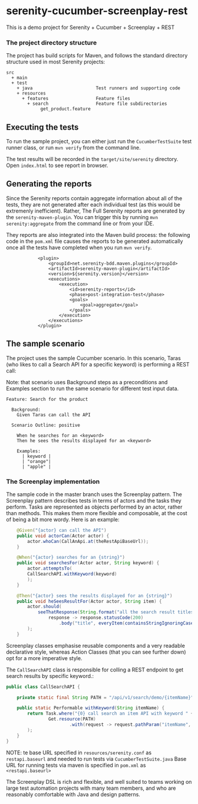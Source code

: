# serenity-cucumber-screenplay-rest

This is a demo project for Serenity + Cucumber + Screenplay + REST

### The project directory structure
The project has build scripts for Maven, and follows the standard directory structure used in most Serenity projects:
```Gherkin
src
  + main
  + test
    + java                        Test runners and supporting code
    + resources
      + features                  Feature files
        + search                  Feature file subdirectories
             get_product.feature
```

## Executing the tests
To run the sample project, you can either just run the `CucumberTestSuite` test runner class, or run `mvn verify` from the command line.

The test results will be recorded in the `target/site/serenity` directory. Open `index.html` to see report in browser.

## Generating the reports
Since the Serenity reports contain aggregate information about all of the tests, they are not generated after each individual test (as this would be extremenly inefficient). Rather, The Full Serenity reports are generated by the `serenity-maven-plugin`. You can trigger this by running `mvn serenity:aggregate` from the command line or from your IDE.

They reports are also integrated into the Maven build process: the following code in the `pom.xml` file causes the reports to be generated automatically once all the tests have completed when you run `mvn verify`.

```
            <plugin>
                <groupId>net.serenity-bdd.maven.plugins</groupId>
                <artifactId>serenity-maven-plugin</artifactId>
                <version>${serenity.version}</version>
                <executions>
                    <execution>
                        <id>serenity-reports</id>
                        <phase>post-integration-test</phase>
                        <goals>
                            <goal>aggregate</goal>
                        </goals>
                    </execution>
                </executions>
            </plugin>
```

## The sample scenario
The project uses the sample Cucumber scenario. In this scenario, Taras (who likes to call a Search API for a specific keyword) is performing a REST call:

Note: that scenario uses Background steps as a preconditions and Examples section to run the same scenario for different test input data.

```Gherkin
Feature: Search for the product

  Background:
    Given Taras can call the API

  Scenario Outline: positive

    When he searches for an <keyword>
    Then he sees the results displayed for an <keyword>

    Examples:
      | keyword |
      | "orange"|
      | "apple" |
```

### The Screenplay implementation
The sample code in the master branch uses the Screenplay pattern. The Screenplay pattern describes tests in terms of actors and the tasks they perform. Tasks are represented as objects performed by an actor, rather than methods. This makes them more flexible and composable, at the cost of being a bit more wordy. Here is an example:
```java
    @Given("{actor} can call the API")
    public void actorCan(Actor actor) {
        actor.whoCan(CallAnApi.at(theRestApiBaseUrl));
    }

    @When("{actor} searches for an {string}")
    public void searchesFor(Actor actor, String keyword) {
        actor.attemptsTo(
        CallSearchAPI.withKeyword(keyword)
        );
    }

    @Then("{actor} sees the results displayed for an {string}")
    public void heSeesResultFor(Actor actor, String item) {
        actor.should(
            seeThatResponse(String.format("all the search result titles should contain %s keyword", item),
                response -> response.statusCode(200)
                    .body("title", everyItem(containsStringIgnoringCase(item))))
        );
    }
```

Screenplay classes emphasise reusable components and a very readable declarative style, whereas Action Classes (that you can see further down) opt for a more imperative style.

The `CallSearchAPI` class is responsible for colling a REST endpoint to get search results by specific keyword.:
```java
public class CallSearchAPI {

    private static final String PATH = "/api/v1/search/demo/{itemName}";

    public static Performable withKeyword(String itemName) {
        return Task.where("{0} call search an item API with keyword " + itemName,
                Get.resource(PATH)
                        .with(request -> request.pathParam("itemName", itemName))
        );
    }
}
```
NOTE: te base URL specified in `resources/serenity.conf` as `restapi.baseurl` and needed to run tests via `CucumberTestSuite.java`
Base URL for running tests via maven is specified in `pom.xml` as `<restapi.baseurl>`

The Screenplay DSL is rich and flexible, and well suited to teams working on large test automation projects with many team members, and who are reasonably comfortable with Java and design patterns. 
